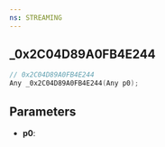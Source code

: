 ```yaml
---
ns: STREAMING
---
```

## _0x2C04D89A0FB4E244

```c
// 0x2C04D89A0FB4E244
Any _0x2C04D89A0FB4E244(Any p0);
```

## Parameters
* **p0**:

